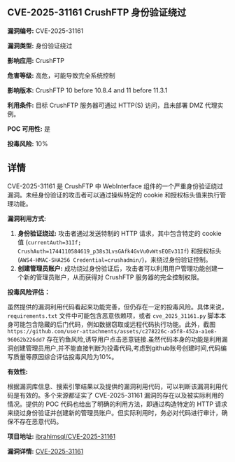 ## CVE-2025-31161 CrushFTP 身份验证绕过

**漏洞编号:** CVE-2025-31161

**漏洞类型:** 身份验证绕过

**影响应用:** CrushFTP

**危害等级:** 高危，可能导致完全系统控制

**影响版本:** CrushFTP 10 before 10.8.4 and 11 before 11.3.1

**利用条件:** 目标 CrushFTP 服务器可通过 HTTP(S) 访问，且未部署 DMZ 代理实例。

**POC 可用性:** 是

**投毒风险:** 10%

## 详情

CVE-2025-31161 是 CrushFTP 中 WebInterface 组件的一个严重身份验证绕过漏洞。未经身份验证的攻击者可以通过操纵特定的 cookie 和授权标头值来执行管理功能。

**漏洞利用方式:**

1.  **身份验证绕过:** 攻击者通过发送特制的 HTTP 请求，其中包含特定的 cookie 值 (`currentAuth=31If; CrushAuth=1744110584619_p38s3LvsGAfk4GvVu0vWtsEQEv31If`) 和授权标头 (`AWS4-HMAC-SHA256 Credential=crushadmin/`)，来绕过身份验证控制。
2.  **创建管理员账户:**  成功绕过身份验证后，攻击者可以利用用户管理功能创建一个新的管理员账户，从而获得对 CrushFTP 服务器的完全控制权限。

**投毒风险评估：**

虽然提供的漏洞利用代码看起来功能完善，但仍存在一定的投毒风险。具体来说，`requirements.txt` 文件中可能包含恶意依赖项，或者 `cve_2025_31161.py` 脚本本身可能包含隐藏的后门代码，例如数据窃取或远程代码执行功能。此外，截图`https://github.com/user-attachments/assets/c278226c-a5f8-452a-a1e8-96062b226dd7` 存在钓鱼风险,诱导用户点击恶意链接.虽然代码本身的功能是利用漏洞创建管理员用户,并不能直接判断为投毒代码,考虑到github账号创建时间,代码编写质量等原因综合评估投毒风险为10%。

**有效性:**

根据漏洞库信息、搜索引擎结果以及提供的漏洞利用代码，可以判断该漏洞利用代码是有效的。多个来源都证实了 CVE-2025-31161 漏洞的存在以及被实际利用的情况。提供的 POC 代码也给出了明确的利用方法，即通过构造特定的 HTTP 请求来绕过身份验证并创建新的管理员账户。但实际利用时，务必对代码进行审计，确保不存在恶意代码。

**项目地址:** [ibrahimsql/CVE-2025-31161](https://github.com/ibrahimsql/CVE-2025-31161)

**漏洞详情:** [CVE-2025-31161](https://nvd.nist.gov/vuln/detail/CVE-2025-31161)